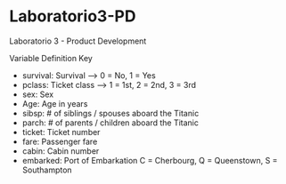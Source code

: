 # Laboratorio3-PD
Laboratorio 3 - Product Development

Variable	Definition	        Key
* survival:	Survival --> 0 = No, 1 = Yes
* pclass: Ticket class --> 1 = 1st, 2 = 2nd, 3 = 3rd
* sex: Sex	
* Age: Age in years	
* sibsp: # of siblings / spouses aboard the Titanic	
* parch: # of parents / children aboard the Titanic	
* ticket: Ticket number	
* fare: Passenger fare	
* cabin: Cabin number	
* embarked:	Port of Embarkation	C = Cherbourg, Q = Queenstown, S = Southampton
